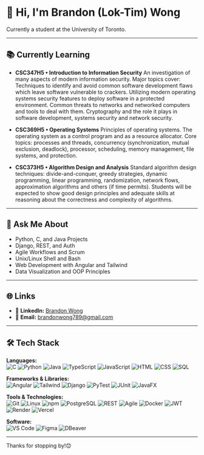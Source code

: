 # 👋 Hi, I'm Brandon (Lok-Tim) Wong

Currently a student at the University of Toronto.

---

## 📚 Currently Learning
- **CSC347H5 • Introduction to Information Security**
  An investigation of many aspects of modern information security. Major topics cover: Techniques to identify and avoid common software development flaws which leave software vulnerable to crackers. Utilizing modern operating systems security features to deploy software in a protected environment. Common threats to networks and networked computers and tools to deal with them. Cryptography and the role it plays in software development, systems security and network security.

- **CSC369H5 • Operating Systems**
  Principles of operating systems. The operating system as a control program and as a resource allocator. Core topics: processes and threads, concurrency (synchronization, mutual exclusion, deadlock), processor, scheduling, memory management, file systems, and protection.

- **CSC373H5 • Algorithm Design and Analysis**
  Standard algorithm design techniques: divide-and-conquer, greedy strategies, dynamic programming, linear programming, randomization, network flows, approximation algorithms and others (if time permits). Students will be expected to show good design principles and adequate skills at reasoning about the correctness and complexity of algorithms.

---

## 💬 Ask Me About
- Python, C, and Java Projects  
- Django, REST, and Auth
- Agile Workflows and Scrum  
- Unix/Linux Shell and Bash  
- Web Development with Angular and Tailwind
- Data Visualization and OOP Principles

---

## 🌐 Links
- 💼 **LinkedIn:** [Brandon Wong](https://www.linkedin.com/in/brandonwong789/)  
- 📧 **Email:** brandonwong789@gmail.com

---

## 🛠️ Tech Stack

**Languages:**  
![C](https://img.shields.io/badge/C-00599C?style=flat&logo=c&logoColor=white)
![Python](https://img.shields.io/badge/Python-3776AB?style=flat&logo=python&logoColor=white)
![Java](https://img.shields.io/badge/Java-007396?style=flat&logo=java&logoColor=white)
![TypeScript](https://img.shields.io/badge/TypeScript-3178C6?style=flat&logo=typescript&logoColor=white)
![JavaScript](https://img.shields.io/badge/JavaScript-F7DF1E?style=flat&logo=javascript&logoColor=black)
![HTML](https://img.shields.io/badge/HTML5-E34F26?style=flat&logo=html5&logoColor=white)
![CSS](https://img.shields.io/badge/CSS3-1572B6?style=flat&logo=css3&logoColor=white)
![SQL](https://img.shields.io/badge/SQL-4479A1?style=flat&logo=mysql&logoColor=white)

**Frameworks & Libraries:**  
![Angular](https://img.shields.io/badge/Angular-DD0031?style=flat&logo=angular&logoColor=white)
![Tailwind](https://img.shields.io/badge/TailwindCSS-38B2AC?style=flat&logo=tailwind-css&logoColor=white)
![Django](https://img.shields.io/badge/Django-092E20?style=flat&logo=django&logoColor=white)
![PyTest](https://img.shields.io/badge/PyTest-0A9EDC?style=flat&logo=python&logoColor=white)
![JUnit](https://img.shields.io/badge/JUnit-25A162?style=flat&logo=java&logoColor=white)
![JavaFX](https://img.shields.io/badge/JavaFX-0095D5?style=flat&logo=java&logoColor=white)

**Tools & Technologies:**  
![Git](https://img.shields.io/badge/Git-F05032?style=flat&logo=git&logoColor=white)
![Linux](https://img.shields.io/badge/Linux-FCC624?style=flat&logo=linux&logoColor=black)
![npm](https://img.shields.io/badge/npm-CB3837?style=flat&logo=npm&logoColor=white)
![PostgreSQL](https://img.shields.io/badge/PostgreSQL-336791?style=flat&logo=postgresql&logoColor=white)
![REST](https://img.shields.io/badge/REST-009688?style=flat)
![Agile](https://img.shields.io/badge/Agile-009688?style=flat)
![Docker](https://img.shields.io/badge/Docker-2496ED?style=flat&logo=docker&logoColor=white)
![JWT](https://img.shields.io/badge/JWT-000000?style=flat)
![Render](https://img.shields.io/badge/Render-ED2E24?style=flat)
![Vercel](https://img.shields.io/badge/Vercel-000000?style=flat)

**Software:**  
![VS Code](https://img.shields.io/badge/VS%20Code-007ACC?style=flat&logo=visual-studio-code&logoColor=white)
![Figma](https://img.shields.io/badge/Figma-F24E1E?style=flat&logo=figma&logoColor=white)
![DBeaver](https://img.shields.io/badge/DBeaver-E97627?style=flat&logo=dbeaver&logoColor=white)

---

Thanks for stopping by!😊
